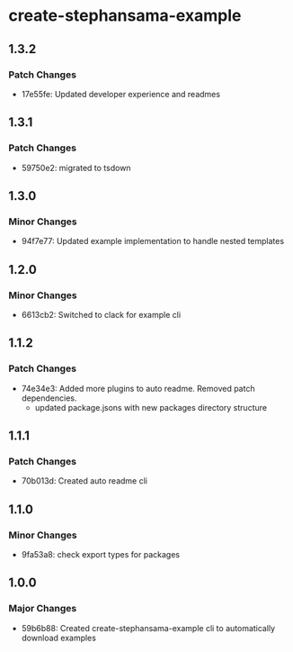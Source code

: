 # create-stephansama-example

## 1.3.2

### Patch Changes

- 17e55fe: Updated developer experience and readmes

## 1.3.1

### Patch Changes

- 59750e2: migrated to tsdown

## 1.3.0

### Minor Changes

- 94f7e77: Updated example implementation to handle nested templates

## 1.2.0

### Minor Changes

- 6613cb2: Switched to clack for example cli

## 1.1.2

### Patch Changes

- 74e34e3: Added more plugins to auto readme. Removed patch dependencies.
  - updated package.jsons with new packages directory structure

## 1.1.1

### Patch Changes

- 70b013d: Created auto readme cli

## 1.1.0

### Minor Changes

- 9fa53a8: check export types for packages

## 1.0.0

### Major Changes

- 59b6b88: Created create-stephansama-example cli to automatically download examples
